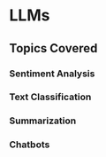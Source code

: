# LLMs

## Topics Covered

### Sentiment Analysis
### Text Classification
### Summarization
### Chatbots
